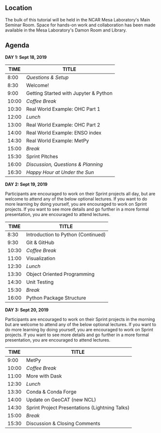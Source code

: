 <!--
.. title: Fall 2019 NCAR Python Tutorial Agenda
.. slug: fall-2019-agenda
.. date: 2019-09-18 08:00:00 UTC-07:00
.. tags: tutorial, agenda
.. category: 
.. link: 
.. description: 
.. type: text
-->

## Location

The bulk of this tutorial will be held in the NCAR Mesa Laboratory's Main Seminar Room.  Space for hands-on work and collaboration has been made available in the Mesa Laboratory's Damon Room and Library.

## Agenda

**DAY 1: Sept 18, 2019**

| TIME  | TITLE                                 |
|-------|---------------------------------------|
| 8:00  | _Questions & Setup_                   |
| 8:30  | Welcome!                              |
| 9:00  | Getting Started with Jupyter & Python |
| 10:00 | _Coffee Break_                        |
| 10:30 | Real World Example: OHC Part 1        |
| 12:00 | _Lunch_                               |
| 13:00 | Real World Example: OHC Part 2        |
| 14:00 | Real World Example: ENSO index        |
| 14:30 | Real World Example: MetPy             |
| 15:00 | _Break_                               |
| 15:30 | Sprint Pitches                        |
| 16:00 | _Discussion, Questions & Planning_    |
| 16:30 | _Happy Hour at Under the Sun_         |

**DAY 2: Sept 19, 2019**

Participants are encouraged to work on their Sprint projects all day, but are welcome to attend any of the below optional lectures.  If you want to do more learning by doing yourself, you are encouraged to work on Sprint projects.  If you want to see more details and go further in a more formal presentation, you are encouraged to attend lectures.

| TIME  | TITLE                              |
|-------|------------------------------------|
| 8:30  | Introduction to Python (Continued) |
| 9:30  | Git & GitHub                       |
| 10:30 | _Coffee Break_                     |
| 11:00 | Visualization                      |
| 12:30 | _Lunch_                            |
| 13:30 | Object Oriented Programming        |
| 14:30 | Unit Testing                       |
| 15:30 | _Break_                            |
| 16:00 | Python Package Structure           |

**DAY 3: Sept 20, 2019**

Participants are encouraged to work on their Sprint projects in the morning but are welcome to attend any of the below optional lectures.  If you want to do more learning by doing yourself, you are encouraged to work on Sprint projects.  If you want to see more details and go further in a more formal presentation, you are encouraged to attend lectures.

| TIME  | TITLE                                          |
|-------|------------------------------------------------|
| 9:00  | MetPy                                          |
| 10:00 | _Coffee Break_                                 |
| 11:00 | More with Dask                                 |
| 12:30 | _Lunch_                                        |
| 13:30 | Conda & Conda Forge                            |
| 14:00 | Update on GeoCAT (new NCL)                     |
| 14:30 | Sprint Project Presentations (Lightning Talks) |
| 15:00 | _Break_                                        |
| 15:30 | Discussion & Closing Comments                  |
